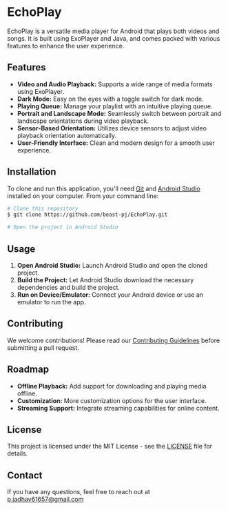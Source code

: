# EchoPlay

EchoPlay is a versatile media player for Android that plays both videos and songs. It is built using ExoPlayer and Java, and comes packed with various features to enhance the user experience.

## Features

- **Video and Audio Playback:** Supports a wide range of media formats using ExoPlayer.
- **Dark Mode:** Easy on the eyes with a toggle switch for dark mode.
- **Playing Queue:** Manage your playlist with an intuitive playing queue.
- **Portrait and Landscape Mode:** Seamlessly switch between portrait and landscape orientations during video playback.
- **Sensor-Based Orientation:** Utilizes device sensors to adjust video playback orientation automatically.
- **User-Friendly Interface:** Clean and modern design for a smooth user experience.


## Installation

To clone and run this application, you'll need [Git](https://git-scm.com) and [Android Studio](https://developer.android.com/studio) installed on your computer. From your command line:

```bash
# Clone this repository
$ git clone https://github.com/beast-pj/EchoPlay.git

# Open the project in Android Studio
```

## Usage

1. **Open Android Studio:** Launch Android Studio and open the cloned project.
2. **Build the Project:** Let Android Studio download the necessary dependencies and build the project.
3. **Run on Device/Emulator:** Connect your Android device or use an emulator to run the app.

## Contributing

We welcome contributions! Please read our [Contributing Guidelines](CONTRIBUTING.md) before submitting a pull request.

## Roadmap

- **Offline Playback:** Add support for downloading and playing media offline.
- **Customization:** More customization options for the user interface.
- **Streaming Support:** Integrate streaming capabilities for online content.

## License

This project is licensed under the MIT License - see the [LICENSE](LICENSE) file for details.

## Contact

If you have any questions, feel free to reach out at p.jadhav61657@gmail.com
